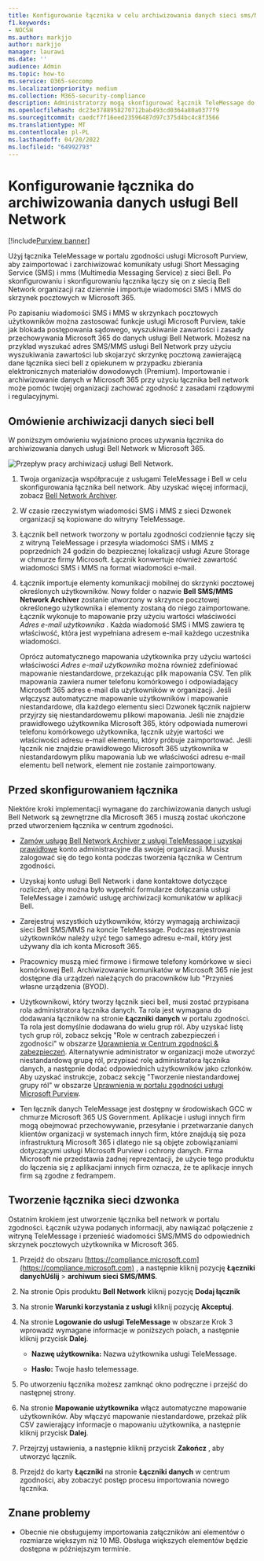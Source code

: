 ```yaml
---
title: Konfigurowanie łącznika w celu archiwizowania danych sieci sms/MMS programu Bell
f1.keywords:
- NOCSH
ms.author: markjjo
author: markjjo
manager: laurawi
ms.date: ''
audience: Admin
ms.topic: how-to
ms.service: O365-seccomp
ms.localizationpriority: medium
ms.collection: M365-security-compliance
description: Administratorzy mogą skonfigurować łącznik TeleMessage do importowania i archiwizowania danych PROGRAMU SMS i MMS z sieci Bell. Umożliwia to archiwizowanie danych ze źródeł danych innych firm w Microsoft 365 dzięki czemu można używać funkcji zgodności, takich jak blokada prawna, wyszukiwanie zawartości i zasady przechowywania, aby zarządzać danymi innych firm w organizacji.
ms.openlocfilehash: dc23e3788958270712bab493cd0364a80a0377f9
ms.sourcegitcommit: caedcf7f16eed23596487d97c375d4bc4c8f3566
ms.translationtype: MT
ms.contentlocale: pl-PL
ms.lasthandoff: 04/20/2022
ms.locfileid: "64992793"
---
```

# <a name="set-up-a-connector-to-archive-bell-network-data"></a>Konfigurowanie łącznika do archiwizowania danych usługi Bell Network

[!include[Purview banner](../includes/purview-rebrand-banner.md)]

Użyj łącznika TeleMessage w portalu zgodności usługi Microsoft Purview, aby zaimportować i zarchiwizować komunikaty usługi Short Messaging Service (SMS) i mms (Multimedia Messaging Service) z sieci Bell. Po skonfigurowaniu i skonfigurowaniu łącznika łączy się on z siecią Bell Network organizacji raz dziennie i importuje wiadomości SMS i MMS do skrzynek pocztowych w Microsoft 365.

Po zapisaniu wiadomości SMS i MMS w skrzynkach pocztowych użytkowników można zastosować funkcje usługi Microsoft Purview, takie jak blokada postępowania sądowego, wyszukiwanie zawartości i zasady przechowywania Microsoft 365 do danych usługi Bell Network. Możesz na przykład wyszukać adres SMS/MMS usługi Bell Network przy użyciu wyszukiwania zawartości lub skojarzyć skrzynkę pocztową zawierającą dane łącznika sieci bell z opiekunem w przypadku zbierania elektronicznych materiałów dowodowych (Premium). Importowanie i archiwizowanie danych w Microsoft 365 przy użyciu łącznika bell network może pomóc twojej organizacji zachować zgodność z zasadami rządowymi i regulacyjnymi.

## <a name="overview-of-archiving-bell-network-data"></a>Omówienie archiwizacji danych sieci bell

W poniższym omówieniu wyjaśniono proces używania łącznika do archiwizowania danych usługi Bell Network w Microsoft 365.

![Przepływ pracy archiwizacji usługi Bell Network.](../media/BellNetworkConnectorWorkflow.png)

1. Twoja organizacja współpracuje z usługami TeleMessage i Bell w celu skonfigurowania łącznika bell network. Aby uzyskać więcej informacji, zobacz [Bell Network Archiver](https://www.telemessage.com/office365-activation-for-bell-network-archiver).

2. W czasie rzeczywistym wiadomości SMS i MMS z sieci Dzwonek organizacji są kopiowane do witryny TeleMessage.

3. Łącznik bell network tworzony w portalu zgodności codziennie łączy się z witryną TeleMessage i przesyła wiadomości SMS i MMS z poprzednich 24 godzin do bezpiecznej lokalizacji usługi Azure Storage w chmurze firmy Microsoft. Łącznik konwertuje również zawartość wiadomości SMS i MMS na format wiadomości e-mail.

4. Łącznik importuje elementy komunikacji mobilnej do skrzynki pocztowej określonych użytkowników. Nowy folder o nazwie **Bell SMS/MMS Network Archiver** zostanie utworzony w skrzynce pocztowej określonego użytkownika i elementy zostaną do niego zaimportowane. Łącznik wykonuje to mapowanie przy użyciu wartości właściwości *Adres e-mail użytkownika* . Każda wiadomość SMS i MMS zawiera tę właściwość, która jest wypełniana adresem e-mail każdego uczestnika wiadomości.

   Oprócz automatycznego mapowania użytkownika przy użyciu wartości właściwości *Adres e-mail użytkownika* można również zdefiniować mapowanie niestandardowe, przekazując plik mapowania CSV. Ten plik mapowania zawiera numer telefonu komórkowego i odpowiadający Microsoft 365 adres e-mail dla użytkowników w organizacji. Jeśli włączysz automatyczne mapowanie użytkowników i mapowanie niestandardowe, dla każdego elementu sieci Dzwonek łącznik najpierw przyjrzy się niestandardowemu plikowi mapowania. Jeśli nie znajdzie prawidłowego użytkownika Microsoft 365, który odpowiada numerowi telefonu komórkowego użytkownika, łącznik użyje wartości we właściwości adresu e-mail elementu, który próbuje zaimportować. Jeśli łącznik nie znajdzie prawidłowego Microsoft 365 użytkownika w niestandardowym pliku mapowania lub we właściwości adresu e-mail elementu bell network, element nie zostanie zaimportowany.

## <a name="before-you-set-up-a-connector"></a>Przed skonfigurowaniem łącznika

Niektóre kroki implementacji wymagane do zarchiwizowania danych usługi Bell Network są zewnętrzne dla Microsoft 365 i muszą zostać ukończone przed utworzeniem łącznika w centrum zgodności.

- [Zamów usługę Bell Network Archiver z usługi TeleMessage i uzyskaj prawidłowe](https://www.telemessage.com/mobile-archiver/order-mobile-archiver-for-o365/) konto administracyjne dla swojej organizacji. Musisz zalogować się do tego konta podczas tworzenia łącznika w Centrum zgodności.

- Uzyskaj konto usługi Bell Network i dane kontaktowe dotyczące rozliczeń, aby można było wypełnić formularze dołączania usługi TeleMessage i zamówić usługę archiwizacji komunikatów w aplikacji Bell.

- Zarejestruj wszystkich użytkowników, którzy wymagają archiwizacji sieci Bell SMS/MMS na koncie TeleMessage. Podczas rejestrowania użytkowników należy użyć tego samego adresu e-mail, który jest używany dla ich konta Microsoft 365.

- Pracownicy muszą mieć firmowe i firmowe telefony komórkowe w sieci komórkowej Bell. Archiwizowanie komunikatów w Microsoft 365 nie jest dostępne dla urządzeń należących do pracowników lub "Przynieś własne urządzenia (BYOD).

- Użytkownikowi, który tworzy łącznik sieci bell, musi zostać przypisana rola administratora łącznika danych. Ta rola jest wymagana do dodawania łączników na stronie **Łączniki danych** w portalu zgodności. Ta rola jest domyślnie dodawana do wielu grup ról. Aby uzyskać listę tych grup ról, zobacz sekcję "Role w centrach zabezpieczeń i zgodności" w obszarze [Uprawnienia w Centrum zgodności & zabezpieczeń](../security/office-365-security/permissions-in-the-security-and-compliance-center.md#roles-in-the-security--compliance-center). Alternatywnie administrator w organizacji może utworzyć niestandardową grupę ról, przypisać rolę administratora łącznika danych, a następnie dodać odpowiednich użytkowników jako członków. Aby uzyskać instrukcje, zobacz sekcję "Tworzenie niestandardowej grupy ról" w obszarze [Uprawnienia w portalu zgodności usługi Microsoft Purview](microsoft-365-compliance-center-permissions.md#create-a-custom-role-group).

- Ten łącznik danych TeleMessage jest dostępny w środowiskach GCC w chmurze Microsoft 365 US Government. Aplikacje i usługi innych firm mogą obejmować przechowywanie, przesyłanie i przetwarzanie danych klientów organizacji w systemach innych firm, które znajdują się poza infrastrukturą Microsoft 365 i dlatego nie są objęte zobowiązaniami dotyczącymi usługi Microsoft Purview i ochrony danych. Firma Microsoft nie przedstawia żadnej reprezentacji, że użycie tego produktu do łączenia się z aplikacjami innych firm oznacza, że te aplikacje innych firm są zgodne z fedrampem.

## <a name="create-a-bell-network-connector"></a>Tworzenie łącznika sieci dzwonka

Ostatnim krokiem jest utworzenie łącznika bell network w portalu zgodności. Łącznik używa podanych informacji, aby nawiązać połączenie z witryną TeleMessage i przenieść wiadomości SMS/MMS do odpowiednich skrzynek pocztowych użytkownika w Microsoft 365.

1. Przejdź do obszaru [https://compliance.microsoft.com](https://compliance.microsoft.com) , a następnie kliknij pozycję **Łączniki danychUślij** >  **archiwum sieci SMS/MMS**.

2. Na stronie Opis produktu **Bell Network** kliknij pozycję **Dodaj łącznik**

3. Na stronie **Warunki korzystania z usługi** kliknij pozycję **Akceptuj**.

4. Na stronie **Logowanie do usługi TeleMessage** w obszarze Krok 3 wprowadź wymagane informacje w poniższych polach, a następnie kliknij przycisk **Dalej**.

   - **Nazwę użytkownika:** Nazwa użytkownika usługi TeleMessage.

   - **Hasło:** Twoje hasło telemessage.

5. Po utworzeniu łącznika możesz zamknąć okno podręczne i przejść do następnej strony.

6. Na stronie **Mapowanie użytkownika** włącz automatyczne mapowanie użytkowników. Aby włączyć mapowanie niestandardowe, przekaż plik CSV zawierający informacje o mapowaniu użytkownika, a następnie kliknij przycisk **Dalej**.

7. Przejrzyj ustawienia, a następnie kliknij przycisk **Zakończ** , aby utworzyć łącznik.

8. Przejdź do karty **Łączniki** na stronie **Łączniki danych** w centrum zgodności, aby zobaczyć postęp procesu importowania nowego łącznika.

## <a name="known-issues"></a>Znane problemy

- Obecnie nie obsługujemy importowania załączników ani elementów o rozmiarze większym niż 10 MB. Obsługa większych elementów będzie dostępna w późniejszym terminie.

